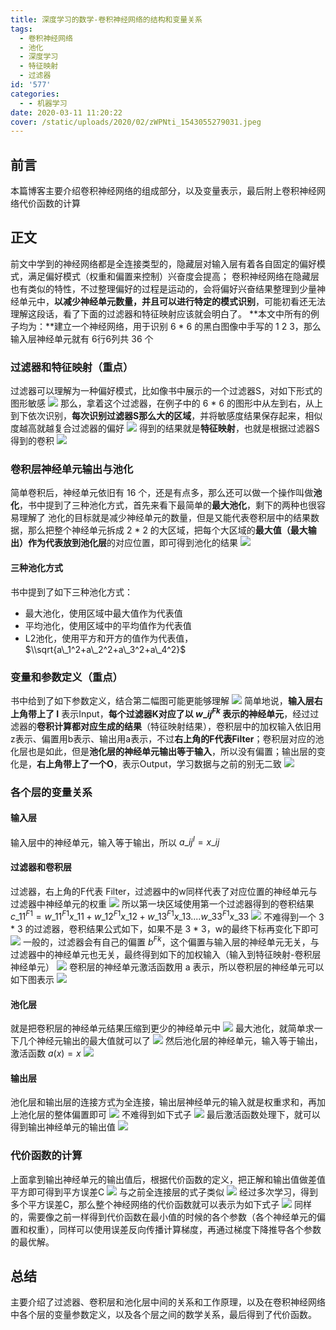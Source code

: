 ```yaml
---
title: 深度学习的数学-卷积神经网络的结构和变量关系
tags:
  - 卷积神经网络
  - 池化
  - 深度学习
  - 特征映射
  - 过滤器
id: '577'
categories:
  - - 机器学习
date: 2020-03-11 11:20:22
cover: /static/uploads/2020/02/zWPNti_1543055279031.jpeg
---
```




## 前言

本篇博客主要介绍卷积神经网络的组成部分，以及变量表示，最后附上卷积神经网络代价函数的计算

## 正文

前文中学到的神经网络都是全连接类型的，隐藏层对输入层有着各自固定的偏好模式，满足偏好模式（权重和偏置来控制）兴奋度会提高； 卷积神经网络在隐藏层也有类似的特性，不过整理偏好的过程是运动的，会将偏好兴奋结果整理到少量神经单元中，**以减少神经单元数量，并且可以进行特定的模式识别**，可能初看还无法理解这段话，看了下面的过滤器和特征映射应该就会明白了。 **本文中所有的例子均为：**建立一个神经网络，用于识别 6 \* 6 的黑白图像中手写的 1 2 3，那么输入层神经单元就有 6行6列共 36 个

### 过滤器和特征映射（重点）

过滤器可以理解为一种偏好模式，比如像书中展示的一个过滤器S，对如下形式的图形敏感 [![](/static/uploads/2020/03/fdb59d7e7b2111a7126bac8c197122e7.png)](/static/uploads/2020/03/fdb59d7e7b2111a7126bac8c197122e7.png) 那么，拿着这个过滤器，在例子中的 6 \* 6 的图形中从左到右，从上到下依次识别，**每次识别过滤器S那么大的区域**，并将敏感度结果保存起来，相似度越高就越复合过滤器的偏好 [![](/static/uploads/2020/03/d2c7e47aa1f66260bfb0d7f0cb49999f.png)](/static/uploads/2020/03/d2c7e47aa1f66260bfb0d7f0cb49999f.png) 得到的结果就是**特征映射**，也就是根据过滤器S得到的卷积 [![](/static/uploads/2020/03/2ca85b19ab4d116ec74646e59fc80259.png)](/static/uploads/2020/03/2ca85b19ab4d116ec74646e59fc80259.png)

### 卷积层神经单元输出与池化

简单卷积后，神经单元依旧有 16 个，还是有点多，那么还可以做一个操作叫做**池化**，书中提到了三种池化方式，首先来看下最简单的**最大池化**，剩下的两种也很容易理解了 池化的目标就是减少神经单元的数量，但是又能代表卷积层中的结果数据，那么把整个神经单元拆成 2 \* 2 的大区域，把每个大区域的**最大值（最大输出）作为代表放到池化层**的对应位置，即可得到池化的结果 [![](/static/uploads/2020/03/314d0ed29114c14a8f24303c92ba90b2.png)](/static/uploads/2020/03/314d0ed29114c14a8f24303c92ba90b2.png)

#### 三种池化方式

书中提到了如下三种池化方式：

*   最大池化，使用区域中最大值作为代表值
*   平均池化，使用区域中的平均值作为代表值
*   L2池化，使用平方和开方的值作为代表值，$\\sqrt{a\_1^2+a\_2^2+a\_3^2+a\_4^2}$

### 变量和参数定义（重点）

书中给到了如下参数定义，结合第二幅图可能更能够理解 [![](/static/uploads/2020/03/97dd6c527959a2c744b2c0f59a4785c1.png)](/static/uploads/2020/03/97dd6c527959a2c744b2c0f59a4785c1.png) 简单地说，**输入层右上角带上了 I** 表示Input，**每个过滤器K对应了以 $w\_{ij}^{Fk}$ 表示的神经单元**，经过过滤器的**卷积计算都对应生成的结果**（特征映射结果），卷积层中的加权输入依旧用z表示、偏置用b表示、输出用a表示，不过**右上角的F代表Filter**；卷积层对应的池化层也是如此，但是**池化层的神经单元输出等于输入**，所以没有偏置；输出层的变化是，**右上角带上了一个O**，表示Output，学习数据与之前的别无二致 [![](/static/uploads/2020/03/a2b9f739b8828bc7874f2ed08ed6a992.png)](/static/uploads/2020/03/a2b9f739b8828bc7874f2ed08ed6a992.png)

### 各个层的变量关系

#### 输入层

输入层中的神经单元，输入等于输出，所以 $a\_{ij}^I = x\_{ij}$

#### 过滤器和卷积层

过滤器，右上角的F代表 Filter，过滤器中的w同样代表了对应位置的神经单元与过滤器中神经单元的权重 [![](/static/uploads/2020/03/a60e7bdd940fd76ee98f981f33aa8b87.png)](/static/uploads/2020/03/a60e7bdd940fd76ee98f981f33aa8b87.png) 所以第一块区域使用第一个过滤器得到的卷积结果 $c\_{11}^{F1}=w\_{11}^{F1}x\_{11}+w\_{12}^{F1}x\_{12}+w\_{13}^{F1}x\_{13}....w\_{33}^{F1}x\_{33}$ [![](/static/uploads/2020/03/a50e78632bc8d5ca58cf932db598c0bb.png)](/static/uploads/2020/03/a50e78632bc8d5ca58cf932db598c0bb.png) 不难得到一个 3 \* 3 的过滤器，卷积结果公式如下，如果不是 3 \* 3，w的最终下标再变化下即可 [![](/static/uploads/2020/03/cdd5fe402d42b0ec65d542a030a2c8d2.png)](/static/uploads/2020/03/cdd5fe402d42b0ec65d542a030a2c8d2.png) 一般的，过滤器会有自己的偏置 $b^{Fk}$，这个偏置与输入层的神经单元无关，与过滤器中的神经单元也无关，最终得到如下的加权输入（输入到特征映射-卷积层神经单元） [![](/static/uploads/2020/03/988c46c8bf36c8391d2f4e0a4ef4b03b.png)](/static/uploads/2020/03/988c46c8bf36c8391d2f4e0a4ef4b03b.png) 卷积层的神经单元激活函数用 a 表示，所以卷积层的神经单元可以如下图表示 [![](/static/uploads/2020/03/9637cfdc0cee3ef264c1ce9ac01b4a63.png)](/static/uploads/2020/03/9637cfdc0cee3ef264c1ce9ac01b4a63.png)

#### 池化层

就是把卷积层的神经单元结果压缩到更少的神经单元中 [![](/static/uploads/2020/03/f8a8a743b6e1b11de1a9528e09196428.png)](/static/uploads/2020/03/f8a8a743b6e1b11de1a9528e09196428.png) 最大池化，就简单求一下几个神经元输出的最大值就可以了 [![](/static/uploads/2020/03/984d9e59a124f56f66d754c956a25a0d.png)](/static/uploads/2020/03/984d9e59a124f56f66d754c956a25a0d.png) 然后池化层的神经单元，输入等于输出，激活函数 $a(x)=x$ [![](/static/uploads/2020/03/ec8c2ad7dfbfb4bd103c3355129d9e94.png)](/static/uploads/2020/03/ec8c2ad7dfbfb4bd103c3355129d9e94.png)

#### 输出层

池化层和输出层的连接方式为全连接，输出层神经单元的输入就是权重求和，再加上池化层的整体偏置即可 [![](/static/uploads/2020/03/3f6e4d2ef34f7d3c84c65e69bd4dee3d.png)](/static/uploads/2020/03/3f6e4d2ef34f7d3c84c65e69bd4dee3d.png) 不难得到如下式子 [![](/static/uploads/2020/03/2d62a960b996defbeb60bff6238cf17f.png)](/static/uploads/2020/03/2d62a960b996defbeb60bff6238cf17f.png) 最后激活函数处理下，就可以得到输出神经单元的输出值 [![](/static/uploads/2020/03/68e11c1d1e5b8a7d7442678348f42b48.png)](/static/uploads/2020/03/68e11c1d1e5b8a7d7442678348f42b48.png)

### 代价函数的计算

上面拿到输出神经单元的输出值后，根据代价函数的定义，把正解和输出值做差值平方即可得到平方误差C [![](/static/uploads/2020/03/c9c1e307047b444db04a6a5f7d9e0cb8.png)](/static/uploads/2020/03/c9c1e307047b444db04a6a5f7d9e0cb8.png) 与之前全连接层的式子类似 [![](/static/uploads/2020/03/3672ab20cac66fd21018c94bdecb2d87.png)](/static/uploads/2020/03/3672ab20cac66fd21018c94bdecb2d87.png) 经过多次学习，得到多个平方误差C，那么整个神经网络的代价函数就可以表示为如下式子 [![](/static/uploads/2020/03/d11069be533e1907f5406b244a2e9173.png)](/static/uploads/2020/03/d11069be533e1907f5406b244a2e9173.png) 同样的，需要像之前一样得到代价函数在最小值的时候的各个参数（各个神经单元的偏置和权重），同样可以使用误差反向传播计算梯度，再通过梯度下降推导各个参数的最优解。

## 总结

主要介绍了过滤器、卷积层和池化层中间的关系和工作原理，以及在卷积神经网络中各个层的变量参数定义，以及各个层之间的数学关系，最后得到了代价函数。